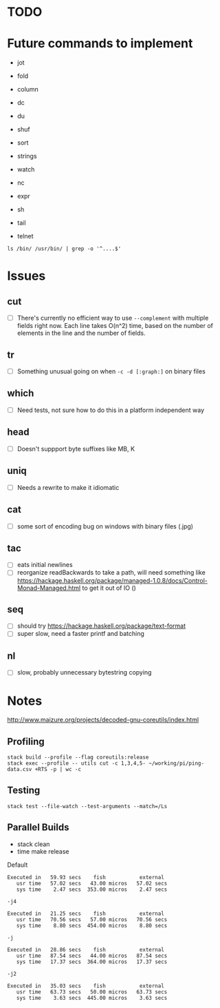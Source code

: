 # TODO

# Future commands to implement

* jot
* fold
* column
* dc
* du
* shuf
* sort
* strings
* watch
* nc

* expr
* sh
* tail
* telnet

`ls /bin/ /usr/bin/ | grep -o '^....$'`

# Issues

## cut
- [ ] There's currently no efficient way to use `--complement` with multiple fields
  right now. Each line takes O(n^2) time, based on the number of elements in the line
  and the number of fields.

## tr
- [ ] Something unusual going on when `-c -d [:graph:]` on binary files

## which
- [ ] Need tests, not sure how to do this in a platform independent way

## head
- [ ] Doesn't suppport byte suffixes like MB, K

## uniq
- [ ] Needs a rewrite to make it idiomatic

## cat
- [ ] some sort of encoding bug on windows with binary files (.jpg)

## tac
- [ ] eats initial newlines
- [ ] reorganize readBackwards to take a path, will need something like
  https://hackage.haskell.org/package/managed-1.0.8/docs/Control-Monad-Managed.html
  to get it out of IO ()

## seq
- [ ] should try https://hackage.haskell.org/package/text-format
- [ ] super slow, need a faster printf and batching

## nl
- [ ] slow, probably unnecessary bytestring copying

# Notes

http://www.maizure.org/projects/decoded-gnu-coreutils/index.html

## Profiling
```
stack build --profile --flag coreutils:release
stack exec --profile -- utils cut -c 1,3,4,5- ~/working/pi/ping-data.csv +RTS -p | wc -c
```

## Testing
```
stack test --file-watch --test-arguments --match=/Ls
```

## Parallel Builds

- stack clean
- time make release

Default
```
Executed in   59.93 secs    fish           external
   usr time   57.02 secs   43.00 micros   57.02 secs
   sys time    2.47 secs  353.00 micros    2.47 secs
```

`-j4`
```
Executed in   21.25 secs    fish           external
   usr time   70.56 secs   57.00 micros   70.56 secs
   sys time    8.80 secs  454.00 micros    8.80 secs
```

`-j`
```
Executed in   28.86 secs    fish           external
   usr time   87.54 secs   44.00 micros   87.54 secs
   sys time   17.37 secs  364.00 micros   17.37 secs
```

`-j2`
```
Executed in   35.03 secs    fish           external
   usr time   63.73 secs   50.00 micros   63.73 secs
   sys time    3.63 secs  445.00 micros    3.63 secs
```
